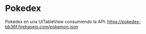 # Pokedex
Pokedex en una UITableView consumiendo la API: https://pokedex-bb36f.firebaseio.com/pokemon.json 
